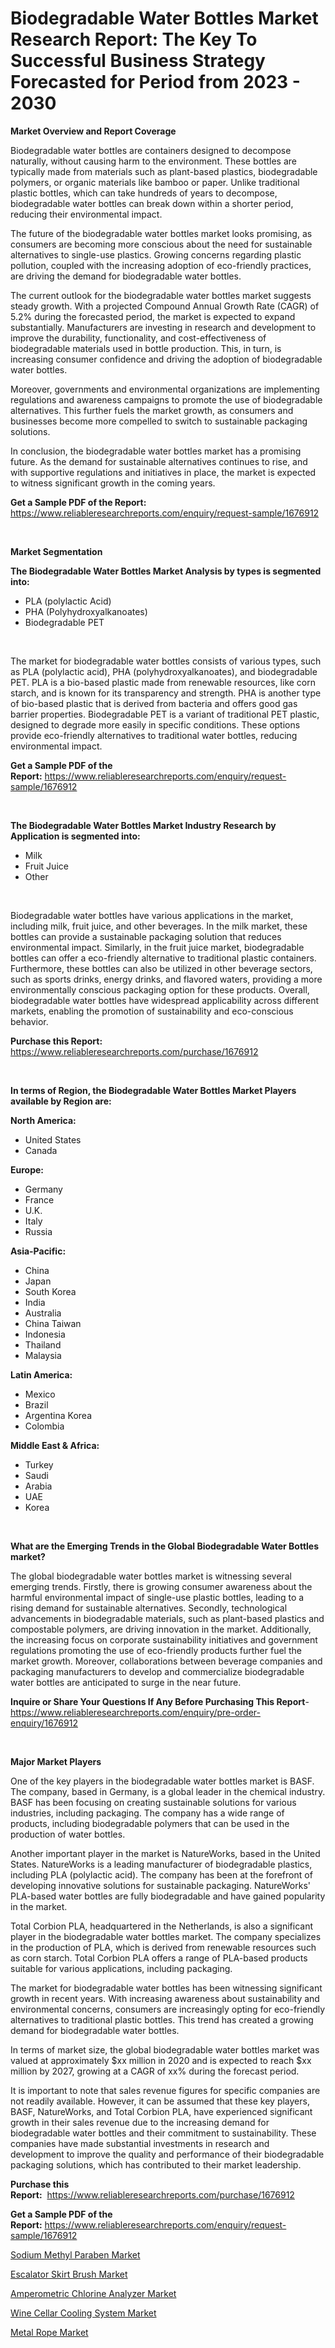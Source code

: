 <p><h1>Biodegradable Water Bottles Market Research Report: The Key To Successful Business Strategy Forecasted for Period from 2023 - 2030</h1></p><p><strong>Market Overview and Report Coverage</strong></p>
<p><p>Biodegradable water bottles are containers designed to decompose naturally, without causing harm to the environment. These bottles are typically made from materials such as plant-based plastics, biodegradable polymers, or organic materials like bamboo or paper. Unlike traditional plastic bottles, which can take hundreds of years to decompose, biodegradable water bottles can break down within a shorter period, reducing their environmental impact.</p><p>The future of the biodegradable water bottles market looks promising, as consumers are becoming more conscious about the need for sustainable alternatives to single-use plastics. Growing concerns regarding plastic pollution, coupled with the increasing adoption of eco-friendly practices, are driving the demand for biodegradable water bottles.</p><p>The current outlook for the biodegradable water bottles market suggests steady growth. With a projected Compound Annual Growth Rate (CAGR) of 5.2% during the forecasted period, the market is expected to expand substantially. Manufacturers are investing in research and development to improve the durability, functionality, and cost-effectiveness of biodegradable materials used in bottle production. This, in turn, is increasing consumer confidence and driving the adoption of biodegradable water bottles.</p><p>Moreover, governments and environmental organizations are implementing regulations and awareness campaigns to promote the use of biodegradable alternatives. This further fuels the market growth, as consumers and businesses become more compelled to switch to sustainable packaging solutions.</p><p>In conclusion, the biodegradable water bottles market has a promising future. As the demand for sustainable alternatives continues to rise, and with supportive regulations and initiatives in place, the market is expected to witness significant growth in the coming years.</p></p>
<p><strong>Get a Sample PDF of the Report:</strong> <a href="https://www.reliableresearchreports.com/enquiry/request-sample/1676912">https://www.reliableresearchreports.com/enquiry/request-sample/1676912</a></p>
<p>&nbsp;</p>
<p><strong>Market Segmentation</strong></p>
<p><strong>The Biodegradable Water Bottles Market Analysis by types is segmented into:</strong></p>
<p><ul><li>PLA (polylactic Acid)</li><li>PHA (Polyhydroxyalkanoates)</li><li>Biodegradable PET</li></ul></p>
<p>&nbsp;</p>
<p><p>The market for biodegradable water bottles consists of various types, such as PLA (polylactic acid), PHA (polyhydroxyalkanoates), and biodegradable PET. PLA is a bio-based plastic made from renewable resources, like corn starch, and is known for its transparency and strength. PHA is another type of bio-based plastic that is derived from bacteria and offers good gas barrier properties. Biodegradable PET is a variant of traditional PET plastic, designed to degrade more easily in specific conditions. These options provide eco-friendly alternatives to traditional water bottles, reducing environmental impact.</p></p>
<p><strong>Get a Sample PDF of the Report:</strong>&nbsp;<a href="https://www.reliableresearchreports.com/enquiry/request-sample/1676912">https://www.reliableresearchreports.com/enquiry/request-sample/1676912</a></p>
<p>&nbsp;</p>
<p><strong>The Biodegradable Water Bottles Market Industry Research by Application is segmented into:</strong></p>
<p><ul><li>Milk</li><li>Fruit Juice</li><li>Other</li></ul></p>
<p>&nbsp;</p>
<p><p>Biodegradable water bottles have various applications in the market, including milk, fruit juice, and other beverages. In the milk market, these bottles can provide a sustainable packaging solution that reduces environmental impact. Similarly, in the fruit juice market, biodegradable bottles can offer a eco-friendly alternative to traditional plastic containers. Furthermore, these bottles can also be utilized in other beverage sectors, such as sports drinks, energy drinks, and flavored waters, providing a more environmentally conscious packaging option for these products. Overall, biodegradable water bottles have widespread applicability across different markets, enabling the promotion of sustainability and eco-conscious behavior.</p></p>
<p><strong>Purchase this Report:</strong>&nbsp; <a href="https://www.reliableresearchreports.com/purchase/1676912">https://www.reliableresearchreports.com/purchase/1676912</a></p>
<p>&nbsp;</p>
<p><strong>In terms of Region, the Biodegradable Water Bottles Market Players available by Region are:</strong></p>
<p>
    <p> <strong> North America: </strong>
        <ul>
            <li>United States</li>
            <li>Canada</li>
        </ul>
        </p> 
    <p> <strong> Europe: </strong>
        <ul>
            <li>Germany</li>
            <li>France</li>
            <li>U.K.</li>
            <li>Italy</li>
            <li>Russia</li>
        </ul>
        </p> 
    <p> <strong> Asia-Pacific: </strong>
        <ul>
            <li>China</li>
            <li>Japan</li>
            <li>South Korea</li>
            <li>India</li>
            <li>Australia</li>
            <li>China Taiwan</li>
            <li>Indonesia</li>
            <li>Thailand</li>
            <li>Malaysia</li>
        </ul>
        </p> 
    <p> <strong> Latin America: </strong>
        <ul>
            <li>Mexico</li>
            <li>Brazil</li>
            <li>Argentina Korea</li>
            <li>Colombia</li>
        </ul>
        </p> 
    <p> <strong> Middle East & Africa: </strong>
        <ul>
            <li>Turkey</li>
            <li>Saudi</li>
            <li>Arabia</li>
            <li>UAE</li>
            <li>Korea</li>
        </ul>
    </p>
    </p>
<p>&nbsp;</p>
<p><strong>What are the Emerging Trends in the Global Biodegradable Water Bottles market?</strong></p>
<p><p>The global biodegradable water bottles market is witnessing several emerging trends. Firstly, there is growing consumer awareness about the harmful environmental impact of single-use plastic bottles, leading to a rising demand for sustainable alternatives. Secondly, technological advancements in biodegradable materials, such as plant-based plastics and compostable polymers, are driving innovation in the market. Additionally, the increasing focus on corporate sustainability initiatives and government regulations promoting the use of eco-friendly products further fuel the market growth. Moreover, collaborations between beverage companies and packaging manufacturers to develop and commercialize biodegradable water bottles are anticipated to surge in the near future.</p></p>
<p><strong>Inquire or Share Your Questions If Any Before Purchasing This Report</strong>- <a href="https://www.reliableresearchreports.com/enquiry/pre-order-enquiry/1676912">https://www.reliableresearchreports.com/enquiry/pre-order-enquiry/1676912</a></p>
<p>&nbsp;</p>
<p><strong>Major Market Players</strong></p>
<p><p>One of the key players in the biodegradable water bottles market is BASF. The company, based in Germany, is a global leader in the chemical industry. BASF has been focusing on creating sustainable solutions for various industries, including packaging. The company has a wide range of products, including biodegradable polymers that can be used in the production of water bottles. </p><p>Another important player in the market is NatureWorks, based in the United States. NatureWorks is a leading manufacturer of biodegradable plastics, including PLA (polylactic acid). The company has been at the forefront of developing innovative solutions for sustainable packaging. NatureWorks' PLA-based water bottles are fully biodegradable and have gained popularity in the market.</p><p>Total Corbion PLA, headquartered in the Netherlands, is also a significant player in the biodegradable water bottles market. The company specializes in the production of PLA, which is derived from renewable resources such as corn starch. Total Corbion PLA offers a range of PLA-based products suitable for various applications, including packaging.</p><p>The market for biodegradable water bottles has been witnessing significant growth in recent years. With increasing awareness about sustainability and environmental concerns, consumers are increasingly opting for eco-friendly alternatives to traditional plastic bottles. This trend has created a growing demand for biodegradable water bottles.</p><p>In terms of market size, the global biodegradable water bottles market was valued at approximately $xx million in 2020 and is expected to reach $xx million by 2027, growing at a CAGR of xx% during the forecast period.</p><p>It is important to note that sales revenue figures for specific companies are not readily available. However, it can be assumed that these key players, BASF, NatureWorks, and Total Corbion PLA, have experienced significant growth in their sales revenue due to the increasing demand for biodegradable water bottles and their commitment to sustainability. These companies have made substantial investments in research and development to improve the quality and performance of their biodegradable packaging solutions, which has contributed to their market leadership.</p></p>
<p><strong>Purchase this Report:</strong>&nbsp;&nbsp;<a href="https://www.reliableresearchreports.com/purchase/1676912">https://www.reliableresearchreports.com/purchase/1676912</a></p>
<p></p>
<p><strong>Get a Sample PDF of the Report:</strong>&nbsp;<a href="https://www.reliableresearchreports.com/enquiry/request-sample/1676912">https://www.reliableresearchreports.com/enquiry/request-sample/1676912</a></p>
<p><p><a href="https://github.com/gdfhhhj/Market-Research-Report-List-1/blob/main/sodium-methyl-paraben-market.md">Sodium Methyl Paraben Market</a></p><p><a href="https://medium.com/@keenanmarks2023/escalator-skirt-brush-market-competitive-analysis-market-trends-and-forecast-to-2030-8c3e0ea18b47">Escalator Skirt Brush Market</a></p><p><a href="https://medium.com/@chasegibson1901/amperometric-chlorine-analyzer-market-analysis-its-cagr-market-segmentation-and-global-industry-80ae53a772c2">Amperometric Chlorine Analyzer Market</a></p><p><a href="https://medium.com/@isidrowolff1966/wine-cellar-cooling-system-market-exploring-market-share-market-trends-and-future-growth-c5fd3ec718c8">Wine Cellar Cooling System Market</a></p><p><a href="https://github.com/luckyshygirl/Market-Research-Report-List-1/blob/main/metal-rope-market.md">Metal Rope Market</a></p></p>